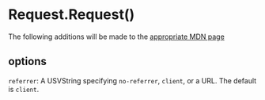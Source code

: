 # Request.Request()

The following additions will be made to the [appropriate MDN page](https://developer.mozilla.org/en-US/docs/Web/API/Request/Request)

## options

`referrer`: A USVString specifying `no-referrer`, `client`, or a URL. The default is `client`.

